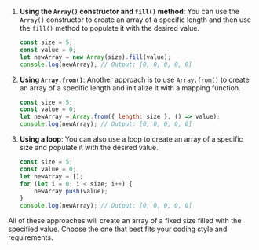 

1. **Using the `Array()` constructor and `fill()` method**:
   You can use the `Array()` constructor to create an array of a specific length and then use the `fill()` method to populate it with the desired value.

    ```javascript
    const size = 5;
    const value = 0;
    let newArray = new Array(size).fill(value);
    console.log(newArray); // Output: [0, 0, 0, 0, 0]
    ```

2. **Using `Array.from()`**:
   Another approach is to use `Array.from()` to create an array of a specific length and initialize it with a mapping function.

    ```javascript
    const size = 5;
    const value = 0;
    let newArray = Array.from({ length: size }, () => value);
    console.log(newArray); // Output: [0, 0, 0, 0, 0]
    ```

3. **Using a loop**:
   You can also use a loop to create an array of a specific size and populate it with the desired value.

    ```javascript
    const size = 5;
    const value = 0;
    let newArray = [];
    for (let i = 0; i < size; i++) {
        newArray.push(value);
    }
    console.log(newArray); // Output: [0, 0, 0, 0, 0]
    ```

All of these approaches will create an array of a fixed size filled with the specified value. Choose the one that best fits your coding style and requirements.